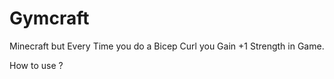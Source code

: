 # Gymcraft
Minecraft but Every Time you do a Bicep Curl you Gain +1 Strength in Game.

How to use ?

